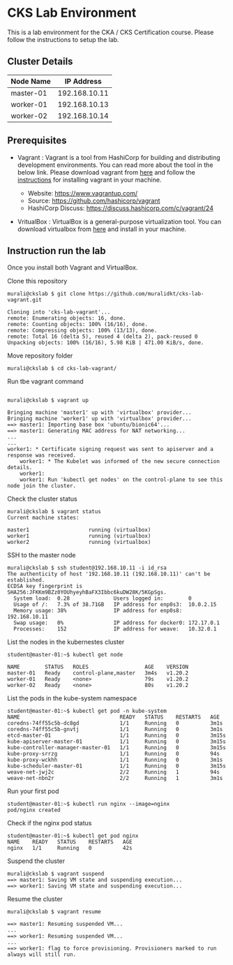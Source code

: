 
# CKS Lab Environment
This is a lab environment for the CKA / CKS Certification course. Please follow the instructions to setup the lab.
## Cluster Details
  | Node Name   | IP Address           |
  | ------      | ------------- |
  | master-01   | 192.168.10.11 |
  | worker-01   | 192.168.10.13 |
  | worker-02   | 192.168.10.14 | 
## Prerequisites
- Vagrant : Vagrant is a tool from HashiCorp for building and distributing development environments. You can read more about the tool in the below link. Please download vagrant from [here](https://www.vagrantup.com/downloads) and follow the [instructions](https://learn.hashicorp.com/tutorials/vagrant/getting-started-install) for installing vagrant in your machine.
    - Website: https://www.vagrantup.com/
    - Source: https://github.com/hashicorp/vagrant
    - HashiCorp Discuss: https://discuss.hashicorp.com/c/vagrant/24


- VritualBox : VirtualBox is a general-purpose virtualization tool. You can download virtualbox from [here](https://www.virtualbox.org/wiki/Downloads) and install in your machine.

## Instruction run the lab
Once you install both Vagrant and VirtualBox.

Clone this repository
````
murali@ckslab $ git clone https://github.com/muralidkt/cks-lab-vagrant.git

Cloning into 'cks-lab-vagrant'...
remote: Enumerating objects: 16, done.
remote: Counting objects: 100% (16/16), done.
remote: Compressing objects: 100% (13/13), done.
remote: Total 16 (delta 5), reused 4 (delta 2), pack-reused 0
Unpacking objects: 100% (16/16), 5.98 KiB | 471.00 KiB/s, done.
````

Move repository folder
````
murali@ckslab $ cd cks-lab-vagrant/
````
Run tbe vagrant command
````

murali@ckslab $ vagrant up

Bringing machine 'master1' up with 'virtualbox' provider...
Bringing machine 'worker1' up with 'virtualbox' provider...
==> master1: Importing base box 'ubuntu/bionic64'...
==> master1: Generating MAC address for NAT networking...
...
...
worker1: * Certificate signing request was sent to apiserver and a response was received.
    worker1: * The Kubelet was informed of the new secure connection details.
    worker1: 
    worker1: Run 'kubectl get nodes' on the control-plane to see this node join the cluster.
````
Check the cluster status
````
murali@ckslab $ vagrant status
Current machine states:

master1                   running (virtualbox)
worker1                   running (virtualbox)
worker2                   running (virtualbox)
````
SSH to the master node
````
murali@ckslab $ ssh student@192.168.10.11 -i id_rsa
The authenticity of host '192.168.10.11 (192.168.10.11)' can't be established.
ECDSA key fingerprint is SHA256:JFKKm9BZz0YOUhyeyhBaFX3Ibbc6kuDW28K/5KGpSgs.
  System load:  0.28              Users logged in:        0
  Usage of /:   7.3% of 38.71GB   IP address for enp0s3:  10.0.2.15
  Memory usage: 38%               IP address for enp0s8:  192.168.10.11
  Swap usage:   0%                IP address for docker0: 172.17.0.1
  Processes:    152               IP address for weave:   10.32.0.1

````
List the nodes in the kubernestes cluster
````
student@master-01:~$ kubectl get node

NAME        STATUS   ROLES                  AGE    VERSION
master-01   Ready    control-plane,master   3m4s   v1.20.2
worker-01   Ready    <none>                 79s    v1.20.2
worker-02   Ready    <none>                 80s    v1.20.2
````
List the pods in the kube-system namespace
````
student@master-01:~$ kubectl get pod -n kube-system
NAME                                READY   STATUS    RESTARTS   AGE
coredns-74ff55c5b-dc8gd             1/1     Running   0          3m1s
coredns-74ff55c5b-gnvtj             1/1     Running   0          3m1s
etcd-master-01                      1/1     Running   0          3m15s
kube-apiserver-master-01            1/1     Running   0          3m15s
kube-controller-manager-master-01   1/1     Running   0          3m15s
kube-proxy-srrzg                    1/1     Running   0          94s
kube-proxy-wckhh                    1/1     Running   0          3m1s
kube-scheduler-master-01            1/1     Running   0          3m15s
weave-net-jwj2c                     2/2     Running   1          94s
weave-net-nbn2r                     2/2     Running   1          3m1s
````
Run your first pod
````
student@master-01:~$ kubectl run nginx --image=nginx
pod/nginx created

````
Check if the nginx pod status
````
student@master-01:~$ kubectl get pod nginx 
NAME    READY   STATUS    RESTARTS   AGE
nginx   1/1     Running   0          42s
````

Suspend the cluster
````
murali@ckslab $ vagrant suspend
==> master1: Saving VM state and suspending execution...
==> worker1: Saving VM state and suspending execution...
````
Resume the cluster
````
murali@ckslab $ vagrant resume

==> master1: Resuming suspended VM...
...
==> worker1: Resuming suspended VM...
...
==> worker1: flag to force provisioning. Provisioners marked to run always will still run.
````
